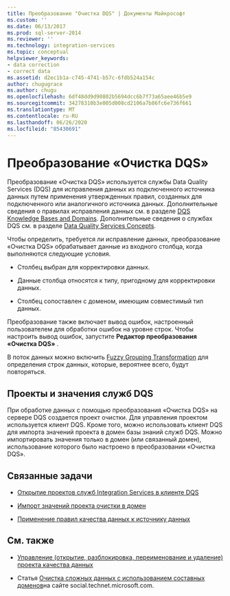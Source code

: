 ```yaml
---
title: Преобразование "Очистка DQS" | Документы Майкрософт
ms.custom: ''
ms.date: 06/13/2017
ms.prod: sql-server-2014
ms.reviewer: ''
ms.technology: integration-services
ms.topic: conceptual
helpviewer_keywords:
- data correction
- correct data
ms.assetid: d2ec1b1a-c745-4741-b57c-6fdb524a154c
author: chugugrace
ms.author: chugu
ms.openlocfilehash: 6df48dd9d90802b5694dcc6b7f73a65aee46b5e9
ms.sourcegitcommit: 34278310b3e005d008cd2106a7b86fc6e736f661
ms.translationtype: MT
ms.contentlocale: ru-RU
ms.lasthandoff: 06/26/2020
ms.locfileid: "85430691"
---
```

# <a name="dqs-cleansing-transformation"></a>Преобразование «Очистка DQS»
  Преобразование «Очистка DQS» используется службы Data Quality Services (DQS) для исправления данных из подключенного источника данных путем применения утвержденных правил, созданных для подключенного или аналогичного источника данных. Дополнительные сведения о правилах исправления данных см. в разделе [DQS Knowledge Bases and Domains](../../../data-quality-services/dqs-knowledge-bases-and-domains.md). Дополнительные сведения о службах DQS см. в разделе [Data Quality Services Concepts](../../../data-quality-services/data-quality-services-concepts.md).  
  
 Чтобы определить, требуется ли исправление данных, преобразование «Очистка DQS» обрабатывает данные из входного столбца, когда выполняются следующие условия.  
  
-   Столбец выбран для корректировки данных.  
  
-   Данные столбца относятся к типу, пригодному для корректировки данных.  
  
-   Столбец сопоставлен с доменом, имеющим совместимый тип данных.  
  
 Преобразование также включает вывод ошибок, настроенный пользователем для обработки ошибок на уровне строк. Чтобы настроить вывод ошибок, запустите **Редактор преобразования «Очистка DQS»** .  
  
 В поток данных можно включить [Fuzzy Grouping Transformation](fuzzy-grouping-transformation.md) для определения строк данных, которые, вероятнее всего, будут повторяться.  
  
## <a name="data-quality-projects-and-values"></a>Проекты и значения служб DQS  
 При обработке данных с помощью преобразования «Очистка DQS» на сервере DQS создается проект очистки. Для управления проектом используется клиент DQS. Кроме того, можно использовать клиент DQS для импорта значений проекта в домен базы знаний служб DQS. Можно импортировать значения только в домен (или связанный домен), использование которого было настроено в преобразовании «Очистка DQS».  
  
## <a name="related-tasks"></a>Связанные задачи  
  
-   [Открытие проектов служб Integration Services в клиенте DQS](../../../data-quality-services/open-integration-services-projects-in-data-quality-client.md)  
  
-   [Импорт значений проекта очистки в домен](../../../data-quality-services/import-cleansing-project-values-into-a-domain.md)  
  
-   [Применение правил качества данных к источнику данных](apply-data-quality-rules-to-data-source.md)  
  
## <a name="related-content"></a>См. также  
  
-   [Управление &#40;открытие, разблокировка, переименование и удаление&#41; проекта качества данных](../../../data-quality-services/manage-open-unlock-rename-and-delete-a-data-quality-project.md)  
  
-   Статья [Очистка сложных данных с использованием составных доменов](https://social.technet.microsoft.com/wiki/contents/articles/13324.using-dqs-cleansing-complex-data-using-composite-domains.aspx)на сайте social.technet.microsoft.com.  
  
  
